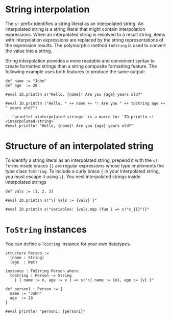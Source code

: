 # String interpolation

The `s!` prefix identifies a string literal as an interpolated string.
An interpolated string is a string literal that might contain interpolation expressions.
When an interpolated string is resolved to a result string, items with interpolation expressions are
replaced by the string representations of the expression results. The polymorphic method `toString` is used
to convert the value into a string.

String interpolation provides a more readable and convenient syntax to create formatted strings than
a string composite formatting feature. The following example uses both features to produce the same output:

```lean
def name := "John"
def age  := 28

#eval IO.println s!"Hello, {name}! Are you {age} years old?"

#eval IO.println ("Hello, " ++ name ++ "! Are you " ++ toString age ++ " years old?")

-- `println! <interpolated-string>` is a macro for `IO.println s!<interpolated-string>`
#eval println! "Hello, {name}! Are you {age} years old?"
```

# Structure of an interpolated string

To identify a string literal as an interpolated string, prepend it with the `s!`.
Terms inside braces `{}` are regular expressions whose type implements the type class `ToString`.
To include a curly brace `{` in your interpolated string, you must escape it using `\{`.
You nest interpolated strings inside interpolated strings

```lean
def vals := [1, 2, 3]

#eval IO.println s!"\{ vals := {vals} }"

#eval IO.println s!"variables: {vals.map (fun i => s!"x_{i}")}"
```

# `ToString` instances

You can define a `ToString` instance for your own datatypes.

```lean
structure Person :=
  (name : String)
  (age  : Nat)

instance : ToString Person where
  toString : Person -> String
    | { name := n, age := v } => s!"\{ name := {n}, age := {v} }"

def person1 : Person := {
  name := "John"
  age  := 28
}

#eval println! "person1: {person1}"
```
